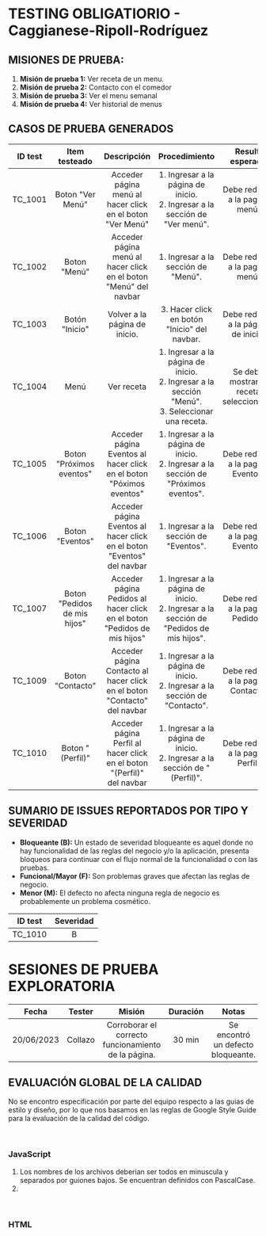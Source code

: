 # TESTING OBLIGATIORIO - Caggianese-Ripoll-Rodríguez

## MISIONES DE PRUEBA:
1. **Misión de prueba 1:** Ver receta de un menu. 
2. **Misión de prueba 2:** Contacto con el comedor
3. **Misión de prueba 3:** Ver el menu semanal
4. **Misión de prueba 4:** Ver historial de menus


## CASOS DE PRUEBA GENERADOS

| **ID test** | **Item testeado** | **Descripción** | **Procedimiento** | **Result. esperado** | **Result. obtenido** | **Resultado** |
| :---------: | :---------------: | :-------------: | :---------------: | :------------------: | :------------------: | :-----------: |
| TC_1001 | Boton "Ver Menú" | Acceder página menú al hacer click en el boton "Ver Menú" | 1. Ingresar a la página de inicio. <br> 2. Ingresar a la sección de "Ver menú". | Debe redirigir a la pagina menú. | Redirige a la pagina menú. | PASSED |
| TC_1002 | Boton "Menú" | Acceder página menú al hacer click en el boton "Menú" del navbar | 1. Ingresar a la sección de "Menú". | Debe redirigir a la pagina menú. | Redirige a la pagina menú. | PASSED |
| TC_1003 | Botón "Inicio" | Volver a la página de inicio. | 3. Hacer click en botón "Inicio" del navbar. | Debe redirigir a la página de inicio. | Redirige a la página de inicio. | PASSED |
| TC_1004 | Menú | Ver receta | 1. Ingresar a la página de inicio. <br> 2. Ingresar a la sección "Menú". <br> 3. Seleccionar una receta. | Se debe mostrar la receta seleccionada. | Se muestra la receta seleccionada. | PASSED |
| TC_1005 | Boton "Próximos eventos" | Acceder página Eventos al hacer click en el boton "Póximos eventos" | 1. Ingresar a la página de inicio. <br> 2. Ingresar a la sección de "Próximos eventos". | Debe redirigir a la pagina Eventos. | Redirige a la pagina Eventos. | PASSED |
| TC_1006 | Boton "Eventos" | Acceder página Eventos al hacer click en el boton "Eventos" del navbar | 1. Ingresar a la sección de "Eventos". | Debe redirigir a la pagina Eventos. | Redirige a la pagina Eventos. | PASSED |
| TC_1007 | Boton "Pedidos de mis hijos" | Acceder página Pedidos al hacer click en el boton "Pedidos de mis hijos" | 1. Ingresar a la página de inicio. <br> 2. Ingresar a la sección de "Pedidos de mis hijos". | Debe redirigir a la pagina Pedidos. | Redirige a la pagina Pedidos. | PASSED |
| TC_1009 | Boton "Contacto" | Acceder página Contacto al hacer click en el boton "Contacto" del navbar | 1. Ingresar a la página de inicio. <br> 2. Ingresar a la sección de "Contacto". | Debe redirigir a la pagina Contacto. | Redirige a la pagina Contacto. | PASSED |
| TC_1010 | Boton "(Perfil)" | Acceder página Perfil al hacer click en el boton "(Perfil)" del navbar | 1. Ingresar a la página de inicio. <br> 2. Ingresar a la sección de "(Perfil)". | Debe redirigir a la pagina Perfil. | No hace nada. | NOT PASSED |

## SUMARIO DE ISSUES REPORTADOS POR TIPO Y SEVERIDAD
* **Bloqueante (B):** Un estado de severidad bloqueante es aquel donde no hay funcionalidad de las reglas del negocio y/o la aplicación, presenta bloqueos para continuar con el flujo normal de la funcionalidad o con las pruebas.
* **Funcional/Mayor (F):** Son problemas graves que afectan las reglas de negocio. 
* **Menor (M):** El defecto no afecta ninguna regla de negocio es probablemente un problema cosmético.

| **ID test** | **Severidad** |
| :---------: | :-----------: |
| TC_1010 | B |

# SESIONES DE PRUEBA EXPLORATORIA

| **Fecha** | **Tester** | **Misión** | **Duración** | **Notas** |
| :-------: | :--------: | :--------: | :----------: | :-------: |
| 20/06/2023 | Collazo | Corroborar el correcto funcionamiento de la página. | 30 min | Se encontró un defecto bloqueante. |

## EVALUACIÓN GLOBAL DE LA CALIDAD
No se encontro especificación por parte del equipo respecto a las guias de estilo y diseño, por lo que nos basamos en las reglas de Google Style Guide para la evaluación de la calidad del código.


&nbsp;
### JavaScript
1. Los nombres de los archivos deberian ser todos en minuscula y separados por guiones bajos. Se encuentran definidos con PascalCase.
2. 


&nbsp;
### HTML



